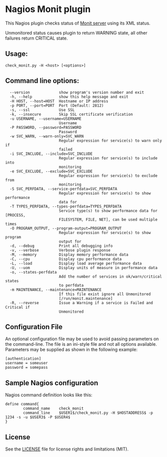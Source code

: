 # Nagios Monit plugin

This Nagios plugin checks status of [Monit server](https://mmonit.com/monit/) using its XML status.

Unmonitored status causes plugin to return WARNING state, all other failures return CRITICAL state.

## Usage:
```
check_monit.py -H <host> [<options>]
```

## Command line options:
```
  --version             show program's version number and exit
  -h, --help            show this help message and exit
  -H HOST, --host=HOST  Hostname or IP address
  -p PORT, --port=PORT  Port (Default: 2812)
  -s, --ssl             Use SSL
  -k, --insecure        Skip SSL certificate verification
  -u USERNAME, --username=USERNAME
                        Username
  -P PASSWORD, --password=PASSWORD
                        Password
  -w SVC_WARN, --warn-only=SVC_WARN
                        Regular expression for service(s) to warn only if
                        failed
  -i SVC_INCLUDE, --include=SVC_INCLUDE
                        Regular expression for service(s) to include into
                        monitoring
  -e SVC_EXCLUDE, --exclude=SVC_EXCLUDE
                        Regular expression for service(s) to exclude from
                        monitoring
  -S SVC_PERFDATA, --service-perfdata=SVC_PERFDATA
                        Regular expression for service(s) to show performance
                        data for
  -T TYPES_PERFDATA, --types-perfdata=TYPES_PERFDATA
                        Service type(s) to show performance data for [PROCESS,
                        FILESYSTEM, FILE, NET], can be used multiple times
  -O PROGRAM_OUTPUT, --program-output=PROGRAM_OUTPUT
                        Regular expression for service(s) to show program
                        output for
  -d, --debug           Print all debugging info
  -v, --verbose         Verbose plugin response
  -M, --memory          Display memory performance data
  -C, --cpu             Display cpu performance data
  -L, --load            Display load average performance data
  -U, --uom             Display units of measure in performance data
  -o, --states-perfdata
                        Add the number of services in ok/warn/critical states
                        to perfdata
  -m MAINTENANCE, --maintenance=MAINTENANCE
                        If this file exist ignore all Unmonitored
                        [/run/monit.maintenance]
  -R, --reverse         Issue a Warning if a service is Failed and Critical if
                        Unmonitored
```

## Configuration File

An optional configuration file may be used to avoid passing parameters on the
command-line. The file is an ini-style file and not all options available.
Parameters may be supplied as shown in the following example:

```
[authentication]
username = someuser
password = somepass
```

## Sample Nagios configuration

Nagios command definition looks like this:

```
define command{
        command_name    check_monit
        command_line    $USER1$/check_monit.py -H $HOSTADDRESS$ -p 1234 -s -u $USER3$ -P $USER4$
}
```

## License

See the [LICENSE](LICENSE.txt) file for license rights and limitations (MIT).

